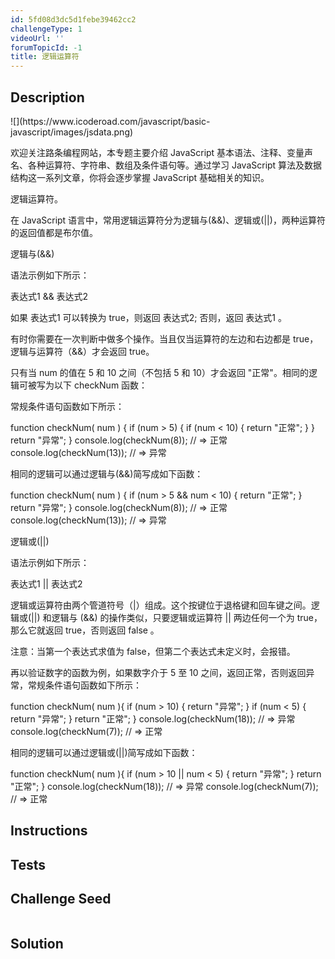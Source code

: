```yaml
---
id: 5fd08d3dc5d1febe39462cc2
challengeType: 1
videoUrl: ''
forumTopicId: -1
title: 逻辑运算符
---
```


## Description
<section id='description'>
![](https://www.icoderoad.com/javascript/basic-javascript/images/jsdata.png)

欢迎关注路条编程网站，本专题主要介绍 JavaScript 基本语法、注释、变量声名、各种运算符、字符串、数组及条件语句等。通过学习 JavaScript 算法及数据结构这一系列文章，你将会逐步掌握 JavaScript 基础相关的知识。
	
逻辑运算符。

在 JavaScript 语言中，常用逻辑运算符分为逻辑与(&&)、逻辑或(||)，两种运算符的返回值都是布尔值。

逻辑与(&&)

语法示例如下所示：

表达式1 && 表达式2

如果 表达式1 可以转换为 true，则返回 表达式2; 否则，返回 表达式1 。

有时你需要在一次判断中做多个操作。当且仅当运算符的左边和右边都是 true，逻辑与运算符（&&）才会返回 true。

只有当 num 的值在 5 和 10 之间（不包括 5 和 10）才会返回 "正常"。相同的逻辑可被写为以下 checkNum 函数：

常规条件语句函数如下所示：

function checkNum( num ) {
  if (num > 5) {
    if (num < 10) {
      return "正常";
    }
  }
  return "异常";
}
console.log(checkNum(8)); // => 正常
console.log(checkNum(13));  // => 异常


相同的逻辑可以通过逻辑与(&&)简写成如下函数：

function checkNum( num ) {
  if (num > 5 && num < 10) {
    return "正常";
  }
  return "异常";
}
console.log(checkNum(8)); // => 正常
console.log(checkNum(13));  // => 异常

逻辑或(||)

语法示例如下所示：

表达式1 || 表达式2

逻辑或运算符由两个管道符号（|）组成。这个按键位于退格键和回车键之间。逻辑或(||) 和逻辑与 (&&) 的操作类似，只要逻辑或运算符 || 两边任何一个为 true，那么它就返回 true，否则返回 false 。

注意：当第一个表达式求值为 false，但第二个表达式未定义时，会报错。

再以验证数字的函数为例，如果数字介于 5 至 10 之间，返回正常，否则返回异常，常规条件语句函数如下所示：

function checkNum( num ){
  if (num > 10) {
    return "异常";
  }
  if (num < 5) {
    return "异常";
  }
  return "正常";
}
console.log(checkNum(18)); // => 异常
console.log(checkNum(7)); // => 正常

相同的逻辑可以通过逻辑或(||)简写成如下函数：

function checkNum( num ){
  if (num > 10 || num < 5) {
    return "异常";
  }
  return "正常";
}
console.log(checkNum(18)); // => 异常
console.log(checkNum(7)); // => 正常


## Instructions
<section id='instructions'>

</section>

## Tests
<section id='tests'>




</section>

## Challenge Seed
<section id='challengeSeed'>

<div id='js-seed'>

```js

```

</div>



</section>

## Solution
<section id='solution'>


</section>
